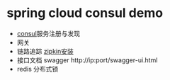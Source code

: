 # spring cloud consul demo
*  [consul](https://www.consul.io)服务注册与发现
*  网关
*  链路追踪 [zipkin安装](https://zipkin.io/pages/quickstart.html)
*  接口文档 swagger http://ip:port/swagger-ui.html
*  redis 分布式锁
